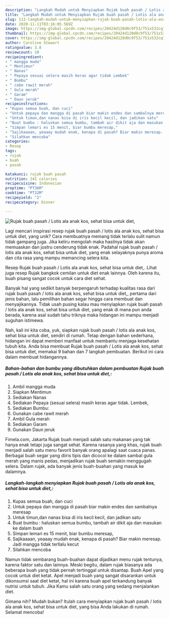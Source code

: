 ```yaml
---
description: "Langkah Mudah untuk Menyiapkan Rujak buah pasah / Lotis ala anak kos, sehat bisa untuk diet, Anti Gagal"
title: "Langkah Mudah untuk Menyiapkan Rujak buah pasah / Lotis ala anak kos, sehat bisa untuk diet, Anti Gagal"
slug: 113-langkah-mudah-untuk-menyiapkan-rujak-buah-pasah-lotis-ala-anak-kos-sehat-bisa-untuk-diet-anti-gagal
date: 2020-11-11T03:16:05.569Z
image: https://img-global.cpcdn.com/recipes/20424d120d0c9f53/751x532cq70/rujak-buah-pasah-lotis-ala-anak-kos-sehat-bisa-untuk-diet-foto-resep-utama.jpg
thumbnail: https://img-global.cpcdn.com/recipes/20424d120d0c9f53/751x532cq70/rujak-buah-pasah-lotis-ala-anak-kos-sehat-bisa-untuk-diet-foto-resep-utama.jpg
cover: https://img-global.cpcdn.com/recipes/20424d120d0c9f53/751x532cq70/rujak-buah-pasah-lotis-ala-anak-kos-sehat-bisa-untuk-diet-foto-resep-utama.jpg
author: Caroline Stewart
ratingvalue: 3.8
reviewcount: 10
recipeingredient:
- " mangga muda"
- " Mentimun"
- " Nanas"
- " Pepaya sesuai selera masih keras agar tidak Lembek"
- " Bumbu"
- " cabe rawit merah"
- " Gula merah"
- " Garam"
- " Daun jeruk"
recipeinstructions:
- "Kupas semua buah, dan cuci"
- "Untuk pepaya dan mangga di pasah biar makin endes dan sambalnya meresap"
- "Untuk timun,dan nanas bisa di iris kecil kecil, dan jadikan satu"
- "Buat bumbu : haluskan semua bumbu, tambah air dikit aja dan masukan ke dalam buah"
- "Simpan lemari es 15 menit, biar bumbu meresap,"
- "Sajikaaaan, yeaaay mudah enak, kenapa di pasah? Biar makin meresap. Jadi mangga tidak terllalu kecut"
- "Silahkan mencoba"
categories:
- Resep
tags:
- rujak
- buah
- pasah

katakunci: rujak buah pasah 
nutrition: 241 calories
recipecuisine: Indonesian
preptime: "PT36M"
cooktime: "PT32M"
recipeyield: "2"
recipecategory: Dinner

---
```



![Rujak buah pasah / Lotis ala anak kos, sehat bisa untuk diet,](https://img-global.cpcdn.com/recipes/20424d120d0c9f53/751x532cq70/rujak-buah-pasah-lotis-ala-anak-kos-sehat-bisa-untuk-diet-foto-resep-utama.jpg)

Lagi mencari inspirasi resep rujak buah pasah / lotis ala anak kos, sehat bisa untuk diet, yang unik? Cara membuatnya memang tidak terlalu sulit namun tidak gampang juga. Jika keliru mengolah maka hasilnya tidak akan memuaskan dan justru cenderung tidak enak. Padahal rujak buah pasah / lotis ala anak kos, sehat bisa untuk diet, yang enak selayaknya punya aroma dan cita rasa yang mampu memancing selera kita.

Resep Rujak buah pasah / Lotis ala anak kos, sehat bisa untuk diet,. Lihat juga resep Rujak bangkok cemilan untuk diet enak lainnya. Oleh karena itu, buah pisang sangat cocok untuk cara diet sehat.

Banyak hal yang sedikit banyak berpengaruh terhadap kualitas rasa dari rujak buah pasah / lotis ala anak kos, sehat bisa untuk diet,, pertama dari jenis bahan, lalu pemilihan bahan segar hingga cara membuat dan menyajikannya. Tidak usah pusing kalau mau menyiapkan rujak buah pasah / lotis ala anak kos, sehat bisa untuk diet, yang enak di mana pun anda berada, karena asal sudah tahu triknya maka hidangan ini mampu menjadi suguhan istimewa.


Nah, kali ini kita coba, yuk, siapkan rujak buah pasah / lotis ala anak kos, sehat bisa untuk diet, sendiri di rumah. Tetap dengan bahan sederhana, hidangan ini dapat memberi manfaat untuk membantu menjaga kesehatan tubuh kita. Anda bisa membuat Rujak buah pasah / Lotis ala anak kos, sehat bisa untuk diet, memakai 9 bahan dan 7 langkah pembuatan. Berikut ini cara dalam membuat hidangannya.

<!--inarticleads1-->

##### Bahan-bahan dan bumbu yang dibutuhkan dalam pembuatan Rujak buah pasah / Lotis ala anak kos, sehat bisa untuk diet,:

1. Ambil  mangga muda
1. Siapkan  Mentimun
1. Sediakan  Nanas
1. Sediakan  Pepaya (sesuai selera) masih keras agar tidak. Lembek,
1. Sediakan  Bumbu:
1. Gunakan  cabe rawit merah
1. Ambil  Gula merah
1. Sediakan  Garam
1. Gunakan  Daun jeruk


Fimela.com, Jakarta Rujak buah menjadi salah satu makanan yang tak hanya enak tetapi juga sangat sehat. Karena rasanya yang khas, rujak buah menjadi salah satu menu favorit banyak orang apalagi saat cuaca panas. Berbagai buah segar yang diiris tipis dan dicocol ke dalam sambal gula merah yang manis pedas, menjadikan rujak buah semakin menggugah selera. Dalam rujak, ada banyak jenis buah-buahan yang masuk ke dalamnya. 

<!--inarticleads2-->

##### Langkah-langkah menyiapkan Rujak buah pasah / Lotis ala anak kos, sehat bisa untuk diet,:

1. Kupas semua buah, dan cuci
1. Untuk pepaya dan mangga di pasah biar makin endes dan sambalnya meresap
1. Untuk timun,dan nanas bisa di iris kecil kecil, dan jadikan satu
1. Buat bumbu : haluskan semua bumbu, tambah air dikit aja dan masukan ke dalam buah
1. Simpan lemari es 15 menit, biar bumbu meresap,
1. Sajikaaaan, yeaaay mudah enak, kenapa di pasah? Biar makin meresap. Jadi mangga tidak terllalu kecut
1. Silahkan mencoba


Namun tidak sembarang buah-buahan dapat dijadikan menu rujak tentunya, karena faktor satu dan lainnya. Meski begitu, dalam rujak biasanya ada beberapa buah yang tidak pernah tertinggal untuk disantap. Buah Apel yang cocok untuk diet ketat. Apel menjadi buah yang sangat disarankan untuk dikonsumsi saat diet ketat, hal ini karena buah apel terkandung banyak nutrisi untuk tubuh. Jika Kamu salah satu orang yang sedang menjalankan diet. 

Gimana nih? Mudah bukan? Itulah cara menyiapkan rujak buah pasah / lotis ala anak kos, sehat bisa untuk diet, yang bisa Anda lakukan di rumah. Selamat mencoba!
